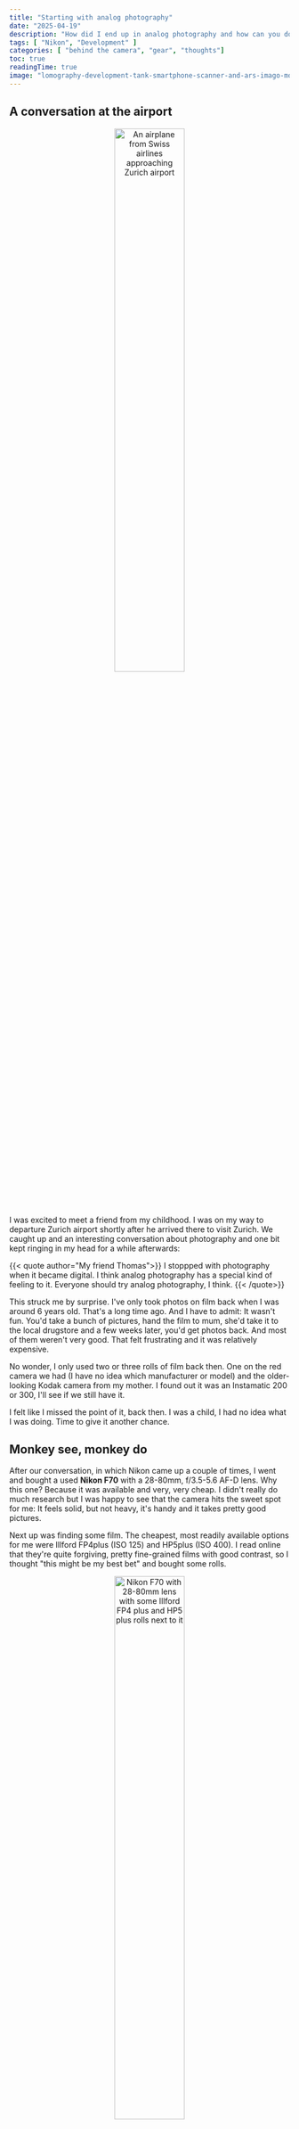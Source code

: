 ```yaml
---
title: "Starting with analog photography"
date: "2025-04-19"
description: "How did I end up in analog photography and how can you do the same?"
tags: [ "Nikon", "Development" ]
categories: [ "behind the camera", "gear", "thoughts"]
toc: true
readingTime: true
image: "lomography-development-tank-smartphone-scanner-and-ars-imago-monobath.jpg"
---
```


## A conversation at the airport

<div style="text-align: center">
  <img alt="An airplane from Swiss airlines approaching Zurich airport" src="swiss-airplane-approaching-zrh-airport.JPG" width="50%">
</div>
I was excited to meet a friend from my childhood. I was on my way to departure Zurich airport shortly after he arrived there to visit Zurich.
We caught up and an interesting conversation about photography and one bit kept ringing in my head for a while afterwards:

{{< quote author="My friend Thomas">}}
I stoppped with photography when it became digital. 
I think analog photography has a special kind of feeling to it. Everyone should try analog photography, I think.
{{< /quote>}}

This struck me by surprise. I've only took photos on film back when I was around 6 years old. That's a long time ago.
And I have to admit: It wasn't fun. You'd take a bunch of pictures, hand the film to mum, she'd take it to the local drugstore and a few weeks later, you'd get photos back. And most of them weren't very good. That felt frustrating and it was relatively expensive.

No wonder, I only used two or three rolls of film back then. One on the red camera we had (I have no idea which manufacturer or model) and the older-looking Kodak camera from my mother. I found out it was an Instamatic 200 or 300, I'll see if we still have it.

I felt like I missed the point of it, back then. I was a child, I had no idea what I was doing. Time to give it another chance.

## Monkey see, monkey do

After our conversation, in which Nikon came up a couple of times, I went and bought a used **Nikon F70** with a 28-80mm, f/3.5-5.6 AF-D lens.
Why this one? Because it was available and very, very cheap. I didn't really do much research but I was happy to see that the camera hits the sweet spot for me:
It feels solid, but not heavy, it's handy and it takes pretty good pictures.

Next up was finding some film. The cheapest, most readily available options for me were Illford FP4plus (ISO 125) and HP5plus (ISO 400).
I read online that they're quite forgiving, pretty fine-grained films with good contrast, so I thought "this might be my best bet" and bought some rolls.

<div style="text-align: center">
  <img alt="Nikon F70 with 28-80mm lens with some Illford FP4 plus and HP5 plus rolls next to it" width="50%" src="nikon-f70-and-illford-films.jpg">
</div>

I also worried about the delay of having to send the film to a lab, wait for it and then find out I screwed up my first analog film adventure. Plus, it turns out, getting films developed is quite costly. Looking around, I found that developing black&amp;white film and having the negatives scanned cost around 20 CHF per roll and takes a couple of days up to a week-ish.

Then I found this video:

<div style="display:inline-block; width:50%; margin-left: 25%">
  {{< youtube cOAXrcMN_Kc >}}
</div>

This immediately got me excited. I bought this development tank and a smartphone negative scanner as well. Here is my kit:
<div style="display:inline-block; width:50%; margin-left: 25%">
  
  ![The lomography daylight development tank together with the smartphone negative scanner and the Ars Imago monobath](lomography-development-tank-smartphone-scanner-and-ars-imago-monobath.jpg)
</div>

I also bought a monobath developer (which means: Developer and Fixer are integrated into a single solution), because it's the simplest chemical to develop film with. It does take away flexibility and a few creative options, but I think it's fine for a start. My first goal is getting it done, then iterate to get better at it.

## Shooting my first roll of film

Alright, I'm hyped! I can't wait to shoot a couple of photos and then try my hand at development, so time to take the camera out for a walk!
I went to town, literally. Walking through Zurich on a sunny day presented plenty of opportunities for photography, so the first roll of film filled up rather quickly.

![Enjoying the sunshine at Schanzengraben in Zurich](schanzengraben-zurich.jpg) ![Panorama of the old town of Zurich on both banks of the Limmat river as seen from Central](zurich-oldtown-from-central.jpg) ![The Observatory in Zurich](zurich-observatory.jpg) ![A glimpse across the river onto the city of Zurich](cityscape-zurich.jpg)

![Fraumünster church tower in Zurich](fraumuenster-zurich.jpg) ![Grossmünster with its iconic towers in Zurich](grossmuenster-zurich.jpg) ![An old roadster car in Zurich, surrounded by fascinated people](oldtimer-roadster.jpg) ![A black old timer parked in Zurich](oldtimer-zurich.jpg)

I noticed, that the way I take photos changed. As it's a black and white film, I have to focus on subject, composition and contrast. I want my photos to tell a story and this time, colour isn't a way to express something. While seemingly limiting, it is inspiring and sparks creativity. It changed the way I look at things around me. 

Analog photography is also _slower_ and more deliberate. I like that. I take my time to set up the shot, I think a lot more about the photo than I do with digital. Digital photography is a loop of setting up the shot, shooting, checking the result and possibly retaking the photo. This loop is broken in analog photography and that is _liberating_.

![A modern highrise building](highrise-1.jpg) ![Schanzengraben from Löwenplatz](schanzengraben-migros-city.jpg) ![In front of one of the Google offices in Zurich](google-office-zurich.jpg)

 ![An astronaut spacesuit hanging from the ceiling](astronaut.jpg)  ![Another modern highrise building](highrise-2.jpg)

As you can see, some of the photos have weird lines across, but not all of them. I thought, I might have screwed up my first run of development, but speaking to a few friends, they all mentioned that development screw-ups are more blurry, shaded, not this sharp. They pointed out that it's likely an optical problem with the camera. It might have been me mishandling the camera or something on the lens, but I found a cheap replacement lens and noticed a scratch on the original lens. After switching the lens, the lines disappeared. Still not sure, what exactly the problem was.

## The first time developing my own film

Back home I was super excited to put the film into the Lomography daylight development tank and getting it developed with the monobath I bought from Ars Imago.
Retrieving the film with the film retriever tool that was in the set with the tank was easy enough, spooling it onto the reel worked flawlessly and it was time to do the development. Pouring in the mix of monobath and water, putting the lid on the tank, agitating for 30 seconds, then inverting it twice every minute for 8 minutes was easy and didn't take too long. As I poured out the monobath and filled the tank with fresh water to clean the film, I was excited and a bit scared to have possibly ruined the roll of film. But as I unraveled the film from the spool I already saw some of the negatives and got _very_ excited to see them once they're dry. Hanging them to dry felt like putting up your stocking for christmas.

<div style="display:inline-block; width:50%; margin-left: 25%">
  
  ![The first roll of film after development, hanging to dry](developing-the-first-roll-of-film.jpg)
</div>

This was *pure magic*. I pressed the shutter a few hours ago. Now I did a bit of fiddling and poured some chemicals in a box and, voila, **I have created a physical representation of a moment**. Somehow it feels amazing to capture something, to freeze a story in a single picture - *and then make it something you can touch and feel*. This is a big part of the magic of analog photography to me.

## Scanning - surprisingly annoying

Once the film had dried, I took to my smartphone scanner. This turned out to be a bit annoying.
Getting my phone aligned was finicky and I could never get the negative fully aligned, no matter what I tried.

<div style="display:inline-block; width:50%; margin-left: 25%">
  
  ![A negative as captured by my smartphone](scanned-negative.jpg)
</div>

The circle would not properly align, but the negative was pretty much entirely visible on the picture, so I didn't bother much.
I scanned the roll, then inverted the histogram and voila, the photos came out.

<div style="display:inline-block; width:50%; margin-left: 25%">
  
  ![Processing a scanned negative in GIMP](gimp-processing-negatives.jpg)
</div>

It was a bit tedious. Align each negative, take picture on smartphone, repeat. Then use an app or program to rotate, crop, invert.
There are apps that help with that, I think, but it was still finicky and a bit annoying. But hey, I got my physical photos in a format that I could show to others and share digitally, *nice*. 

## What I would have done differently

Overall, I'm *very happy*. The first roll of film got me decent photos (I somehow expected a catastrophe, so, yay!), 
development was pretty easy and smooth, not nearly as tricky or tedious as I feared and I had a rush from seeing my photos appear on the film.

Scanning pissed me off though. I would not get a smartphone scanner again. I would go for something that either uses a proper DSLR, a flatbed scanner or a specialised scanning device, I think.

## What's next?

Well, I'll do *more of this*! I want to try different film stock (I already bought some Cinestill XX), I want to get better at handling my Nikon camera, I wanna try other cameras, do better in development of my film and eventually give colour a go.
